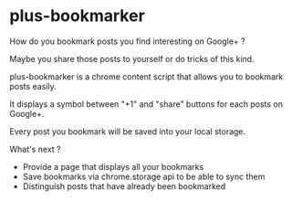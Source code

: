 plus-bookmarker
===============
How do you bookmark posts you find interesting on Google+ ?

Maybe you share those posts to yourself or do tricks of this kind.

plus-bookmarker is a chrome content script that allows you to bookmark posts easily.

It displays a symbol between "+1" and "share" buttons for each posts on Google+.

Every post you bookmark will be saved into your local storage.

What's next ?

  - Provide a page that displays all your bookmarks
  - Save bookmarks via chrome.storage api to be able to sync them
  - Distinguish posts that have already been bookmarked

